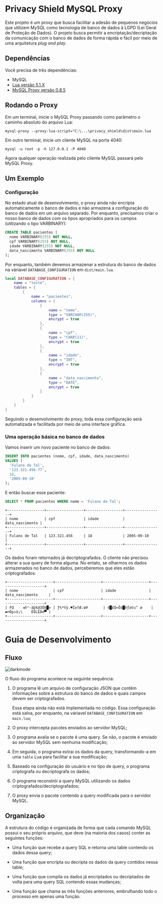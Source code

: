 # Privacy Shield MySQL Proxy

Este projeto é um proxy que busca facilitar a adesão de pequenos negócios que utilizem MySQL como tecnologia de banco de dados à LGPD (Lei Geral de Proteção de Dados). O projeto busca permitir a encriptação/decriptação da comunicação com o banco de dados de forma rápida e fácil por meio de uma arquitetura *plug and play*.

## Dependências

Você precisa de três dependências:
* MySQL
* [Lua versão 5.1.X](https://luabinaries.sourceforge.net/download.html)
* [MySQL Proxy versão 0.8.5](https://downloads.mysql.com/archives/proxy/?os=src)

## Rodando o Proxy

Em um terminal, inicie o MySQL Proxy passando como parâmetro o caminho absoluto do arquivo Lua:

```mysql-proxy --proxy-lua-script="C:\...\privacy_shield\dist\main.lua```

Em outro terminal, inicie um cliente MySQL na porta 4040:

```mysql -u root -p -h 127.0.0.1 -P 4040```

Agora qualquer operação realizada pelo cliente MySQL passará pelo MySQL Proxy.

## Um Exemplo

### Configuração

No estado atual de desenvolvimento, o proxy ainda não encripta automaticamente o banco de dados e não armazena a configuração do banco de dados em um arquivo separado. Por enquanto, precisamos criar o nosso banco de dados com os tipos apropriados para os campos (utilizando o tipo VARBINARY):

```sql
CREATE TABLE pacientes (
  nome VARBINARY(255) NOT NULL,
  cpf VARBINARY(255) NOT NULL,
  idade VARBINARY(255) NOT NULL,
  data_nascimento VARBINARY(255) NOT NULL
);
```

Por enquanto, também devemos armazenar a estrutura do banco de dados na váriavel `DATABASE_CONFIGURATION` em `dist/main.lua`.

```lua
local DATABASE_CONFIGURATION = {
    name = "teste",
    tables = {
        {
            name = "pacientes",
            columns = {
                {
                    name = "nome",
                    type = "VARCHAR(255)",
                    encrypt = true
                },
                {
                    name = "cpf",
                    type = "CHAR(11)",
                    encrypt = true
                },
                {
                    name = "idade",
                    type = "INT",
                    encrypt = true
                },
                {
                    name = "data_nascimento",
                    type = "DATE",
                    encrypt = true
                }
            }
        }
    }
}
```

Seguindo o desenvolvimento do proxy, toda essa configuração será automatizada e facilitada por meio de uma interface gráfica.

### Uma operação básica no banco de dados

Vamos inserir um novo paciente no banco de dados:

```sql
INSERT INTO pacientes (nome, cpf, idade, data_nascimento)
VALUES (
  'Fulano de Tal',
  '123.321.456-77',
  18,
  '2005-09-10'
);
```

E então buscar esse paciente:

```sql
SELECT * FROM pacientes WHERE nome = 'Fulano de Tal';
```

```
+-----------------+-----------------+-----------------+-----------------+
| nome            | cpf             | idade           | data_nascimento |
+-----------------+-----------------+-----------------+-----------------+
| Fulano de Tal   | 123.321.456     | 18              | 2005-09-10      |
+-----------------+-----------------+-----------------+-----------------+
```

Os dados foram retornados já decriptografados. O cliente não precisou alterar a sua query de forma alguma. No entato, se olharmos os dados armazenados no banco de dados, perceberemos que eles estão criptografados:

```
+---------------------+---------------------+---------------------+---------------------+
| nome                | cpf                 | idade               | data_nascimento     |
+---------------------+---------------------+---------------------+---------------------+
| FQ    ◄ñ²·äþk@3Ôk█= | ƒ%*©ÿ.♥Í±‼Æ:øÞ       | 4█£Q↔Ôá█êƒa©⌂^ ø    | ▬═Óp↕ä¡\    ÈÔLEÄé▀ |
+---------------------+---------------------+---------------------+---------------------+
```

# Guia de Desenvolvimento

## Fluxo

![darkmode](https://github.com/labsep/privacy-shield-mysql-proxy/assets/141641281/bd71de27-7dc7-46e8-9e69-fcede710624a#gh-dark-mode-only)

O fluxo do programa acontece na seguinte sequência:

1. O programa lê um arquivo de configuração JSON que contêm informações sobre a estrutura do banco de dados e quais campos devem ser criptografados.

   Essa etapa ainda não está implementada no código. Essa configuração está salva, por enquanto, na váriavel `DATABASE_CONFIGURATION` em `main.lua`;

3. O proxy intercepta pacotes enviados ao servidor MySQL;

4. O programa avalia se o pacote é uma query. Se não, o pacote é enviado ao servidor MySQL sem nenhuma modificação;

5. Em seguida, o programa extrai os dados da query, transformando-a em uma `table` Lua para facilitar a sua modificação;

6. Baseado na configuração do usuário e no tipo de query, o programa criptografa ou decriptografa os dados;

7. O programa reconstrói a query MySQL utilizando os dados criptografados/decriptografados;

8. O proxy envia o pacote contendo a query modificada para o servidor MySQL.

## Organização

A estrutura do código é organizada de forma que cada comando MySQL possui o seu próprio arquivo, que deve (na maioria dos casos) conter as seguintes funções:

* Uma função que recebe a query SQL e retorna uma table contendo os dados dessa query;
  
* Uma função que encripta ou decripta os dados da query contidos nessa table;
  
* Uma função que compila os dados já encriptados ou decriptados de volta para uma query SQL contendo essas mudanças;
  
* Uma função que chama as três funções anteriores, embrulhando todo o processo em apenas uma função.

